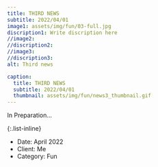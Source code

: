 ```yaml
---
title: THIRD NEWS
subtitle: 2022/04/01
image1: assets/img/fun/03-full.jpg
discription1: Write discription here
//image2: 
//discription2: 
//image3: 
//discription3: 
alt: Third news

caption:
  title: THIRD NEWS
  subtitle: 2022/04/01
  thumbnail: assets/img/fun/news3_thumbnail.gif
---
```

In Preparation...


{:.list-inline}
- Date: April 2022
- Client: Me
- Category: Fun

